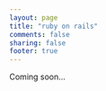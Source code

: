 ```yaml
---
layout: page
title: "ruby on rails"
comments: false
sharing: false
footer: true
---
```


Coming soon...